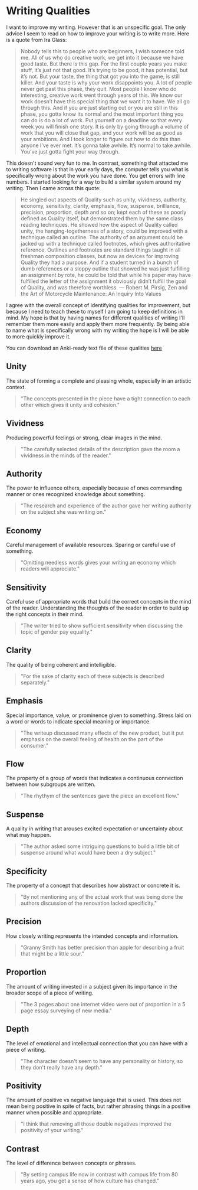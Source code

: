 # Writing Qualities

I want to improve my writing. However that is an unspecific goal. The only advice I seem to read on how to improve your writing is to write more. Here is a quote from Ira Glass:

>Nobody tells this to people who are beginners, I wish someone told me. All of us who do creative work, we get into it because we have good taste. But there is this gap. For the first couple years you make stuff, it’s just not that good. It’s trying to be good, it has potential, but it’s not. But your taste, the thing that got you into the game, is still killer. And your taste is why your work disappoints you.
> A lot of people never get past this phase, they quit. Most people I know who do interesting, creative work went through years of this. We know our work doesn’t have this special thing that we want it to have. We all go through this. And if you are just starting out or you are still in this phase, you gotta know its normal and the most important thing you can do is do a lot of work.
> Put yourself on a deadline so that every week you will finish one story. It is only by going through a volume of work that you will close that gap, and your work will be as good as your ambitions. And I took longer to figure out how to do this than anyone I’ve ever met. It’s gonna take awhile. It’s normal to take awhile. You’ve just gotta fight your way through.

This doesn't sound very fun to me. In contrast, something that attacted me to writing software is that in your early days, the computer tells you what is specifically wrong about the work you have done. You get errors with line numbers. I started looking for a way to build a similar system around my writing. Then I came across this quote:

> He singled out aspects of Quality such as unity, vividness, authority, economy, sensitivity, clarity, emphasis, flow, suspense, brilliance, precision, proportion, depth and so on; kept each of these as poorly defined as Quality itself, but demonstrated them by the same class reading techniques. He showed how the aspect of Quality called unity, the hanging-togetherness of a story, could be improved with a technique called an outline. The authority of an argument could be jacked up with a technique called footnotes, which gives authoritative reference. Outlines and footnotes are standard things taught in all freshman composition classes, but now as devices for improving Quality they had a purpose. And if a student turned in a bunch of dumb references or a sloppy outline that showed he was just fulfilling an assignment by rote, he could be told that while his paper may have fulfilled the letter of the assignment it obviously didn’t fulfill the goal of Quality, and was therefore worthless.
― Robert M. Pirsig, Zen and the Art of Motorcycle Maintenance: An Inquiry Into Values

I agree with the overall concept of identifying qualities for improvement, but because I need to teach these to myself I am going to keep definitions in mind. My hope is that by having names for different qualities of writing I'll remember them more easily and apply them more frequently. By being able to name what is specifically wrong with my writing the hope is I will be able to more quickly improve it.

You can download an Anki-ready text file of these qualities [here](writing_qualities_anki.txt)

## Unity
The state of forming a complete and pleasing whole, especially in an artistic context.
> "The concepts presented in the piece have a tight connection to each other which gives it unity and cohesion."

## Vividness
Producing powerful feelings or strong, clear images in the mind.
> "The carefully selected details of the description gave the room a vividness in the minds of the reader."

## Authority
The power to influence others, especially because of ones commanding manner or ones recognized knowledge about something.
> "The research and experience of the author gave her writing authority on the subject she was writing on."

## Economy
Careful management of available resources. Sparing or careful use of something.
> "Omitting needless words gives your writing an economy which readers will appreciate."

## Sensitivity
Careful use of appropriate words that build the correct concepts in the mind of the reader. Understanding the thoughts of the reader in order to build up the right concepts in their mind.
> "The writer tried to show sufficient sensitivity when discussing the topic of gender pay equality."

## Clarity
The quality of being coherent and intelligible.
> "For the sake of clarity each of these subjects is described separately."

## Emphasis
Special importance, value, or prominence given to something. Stress laid on a word or words to indicate special meaning or importance.
> "The writeup discussed many effects of the new product, but it put emphasis on the overall feeling of health on the part of the consumer."

## Flow
The property of a group of words that indicates a continuous connection between how subgroups are written.
> "The rhythym of the sentences gave the piece an excellent flow."

## Suspense
A quality in writing that arouses excited expectation or uncertainty about what may happen.
> "The author asked some intriguing questions to build a little bit of suspense around what would have been a dry subject."

## Specificity
The property of a concept that describes how abstract or concrete it is.
> "By not mentioning any of the actual work that was being done the authors discussion of the renovation lacked specificity."

## Precision
How closely writing represents the intended concepts and information.
> "Granny Smith has better precision than apple for describing a fruit that might be a little sour."  

## Proportion
The amount of writing invested in a subject given its importance in the broader scope of a piece of writing.
> "The 3 pages about one internet video were out of proportion in a 5 page essay surveying of new media."

## Depth
The level of emotional and intellectual connection that you can have with a piece of writing.
> "The character doesn't seem to have any personality or history, so they don't really have any depth."

## Positivity
The amount of positive vs negative language that is used. This does not mean being positive in spite of facts, but rather phrasing things in a positive manner when possible and appropriate.
> "I think that removing all those double negatives improved the positivity of your writing."

## Contrast
The level of difference between concepts or phrases.
> "By setting campus life now in contrast with campus life from 80 years ago, you get a sense of how culture has changed."